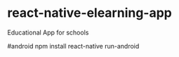 # react-native-elearning-app
Educational App for schools

#android
npm install
react-native run-android
